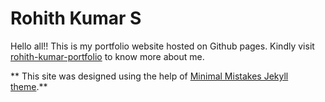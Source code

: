 # Rohith Kumar S

Hello all!!
	This is my portfolio website hosted on Github pages. Kindly visit [rohith-kumar-portfolio](www.rohithsh.github.io) to know more about me.


** This site was designed using the help of [Minimal Mistakes Jekyll theme](https://mmistakes.github.io/minimal-mistakes/).**
